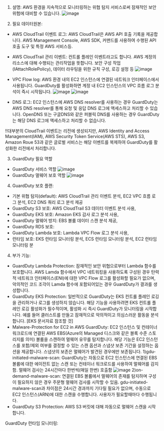 1. 설명:
AWS 환경을 지속적으로 모니터링하는 위협 탐지 서비스로써 잠재적인 보안 위험에 대비할 수 있습니다. 
![image](https://github.com/jaehwanjoa/jae_aws/assets/90813478/fbe8f468-d429-4fec-a222-2f2a9bfe4d8d)

2. 필요 데이터원본:
- AWS CloudTrail 이벤트 로그: AWS CloudTrail은 AWS API 호출 기록을 제공합니다. AWS Management Console, AWS SDK, 커맨드를 사용하여 수행된 API 호출 도구 및 특정 AWS 서비스등.
- AWS CloudTrail 관리 이벤트: 컨트롤 플레인 이벤트라고도 합니다. AWS 계정의 리소스에 대해 수행되는 관리작업을 뜻합니다. 보안 구성 작업(IAttachRolePolicy), 데이터 라우팅을 위한 규칙 구성, 로깅 설정 등
![image](https://github.com/jaehwanjoa/jae_aws/assets/90813478/a2f2e7ed-7c1a-486a-bc4d-0b6865f5f813)

- VPC Flow log: AWS 환경 내의 EC2 인스턴스에 연결된 네트워크 인터페이스에서 사용됩니다. GuardDuty를 활성화하면 계정 내 EC2 인스턴스의 VPC 흐름 로그 분석이 즉시 시작됩니다.
![image](https://github.com/jaehwanjoa/jae_aws/assets/90813478/4c5f4dc7-8c06-4872-a13c-9aaf1331919d)
![image](https://github.com/jaehwanjoa/jae_aws/assets/90813478/610b9cba-86f2-4116-8c8a-e52145af98fd)

- DNS 로그: EC2 인스턴스에 AWS DNS resolver를 사용하는 경우 GuardDuty는 AWS DNS resolver를 통해 요청 및 응답 DNS 로그에 액세스하고 처리할 수 있습니다.
OpenDNS 또는 구글DNS와 같은 퍼블릭 DNS를 사용하는 경우 GuardDuty는 해당 DNS 로그에 액세스하고 처리할 수 없습니다.

!!대부분의 CloudTrail 이벤트는 리전에 생성되지만, AWS Identity and Access Management(IAM), AWS Security Token Service(AWS STS), AWS S3, Amazon Roue 53과 같은 글로벌 서비스는
해당 이벤트를 복제하여 GuardDuty를 활성화한 리전에서 처리합니다. 


3. GuardDuty 필요 역할
- GuardDuty 서비스 역할
![image](https://github.com/jaehwanjoa/jae_aws/assets/90813478/d5b646f2-4650-4955-a6a8-00a9107980b8)
- GuardDuty 멀웨어 보호 역할
![image](https://github.com/jaehwanjoa/jae_aws/assets/90813478/7f088a42-ad8c-405c-96e3-5c7e89ab49a1)


4. GuardDuty 보호 플랜:
- 기본 위협 탐지(default): AWS CloudTrail 관리 이벤트 분석, EC2 VPC 흐름 로그 분석, EC2 DNS 쿼리 로그 분석 제공
- GuardDuty S3 보호: AWS CloudTrail S3 데이터 이벤트 분석 사용,
- GuardDuty EKS 보호: Amazon EKS 감사 로그 분석 사용,
- GuardDuty 멀웨어 방지: EBS 볼륨 데이터 스캔 분석 제공,
- GuardDuty RDS 보호: 
- GuardDuty Lambda 보호: Lambda VPC Flow 로그 분석 사용,
- 런타임 보호: EKS 런타임 모니터링 분석, ECS 런타임 모니터링 분석, EC2 런타임 모니터링 분

4. 부가 기능:
- GuardDuty Lambda Protection: 잠재적인 보안 위협으로부터 Lambda 함수를 보호합니다. AWS Lamda 함수에서 VPC 네트워킹을 사용하도록 구성된 경우 탄력적 네트워크 인터페이스(ENI)에 대한 VPC Flow 로그를 활성화할 필요가 없으며, 악의적인 코드 조각이 Lamda 함수에 포함되어있는 경우 GuardDuty가 결과를 생성합니다.
- GuardDuty EKS Protection: 일반적으로 GuardDuty는 EKS 컨트롤 플레인 로깅을 관리하거나 로그를 생성하지 않습니다. 해당 기능을 사용하려면 EKS 컨트롤 플레인 로깅 활성화가 필수적이며, 활성화 시 즉시 GuardDuty가 모니터링을 시작합니다. 예를 들어 클러스트를 만들고 잠재적으로 악의적이고 의심스러운 활동을 분석합니다. [EKS 문서자료 참조할 것]
- Malware-Protection for EC2 in AWS GuardDuty: EC2 인스턴스 및 컨테이너 워크로드에 연결된 AWS EBS(Azure의 Managed 디스크와 같은 블록 수준 스토리지를 의미) 볼륨을 스캔하여 멀웨어 유무를 탐지합니다. 해당 기능은 EC2 인스턴스를 포함/제외 여부를 결정할 수 있는 스캔 옵션과 스냅샷 보존 기간을 설정하는 옵션을 제공합니다. 스냅샷의 보존은 멀웨어가 발견된 경우에만 보존됩니다.
 1)gdu-initiated-malware-scan: GuardDuty는 자동으로 EC2 인스턴스에 연결된 EBS 볼륨에 대한 에이전트 없는 스캔 또는 컨테이너 워크로드를 사용하여 멀웨어를 감지함. 멀웨어 검사는 24시간마다 한번씩(매일 한번) 호출함
  ![image](https://github.com/jaehwanjoa/jae_aws/assets/90813478/db446f6d-6643-4f61-922d-74a7d33adf4e)
 2)on-demand-malware-scan: 연결된 EBS 볼륨에서 멀웨어의 존재를 탐지하며 구성이 필요하지 않은 경우 주문형 멀웨어 검사를 시작할 수 있음. gdu-initiated-malware-scan과 차이점은 24시간 경과까지 기다릴 필요가 없으며, 수동으로 EC2 인스턴스(ARN)에 대한 스캔을 수행합니다. 사용자가 필요할때마다 수행됩니다.
- GuardDuty S3 Protection: AWS S3 버킷에 대해 자동으로 멀웨어 스캔을 시작합니다. 
  
GuardDuty 런타임 모니터링:
